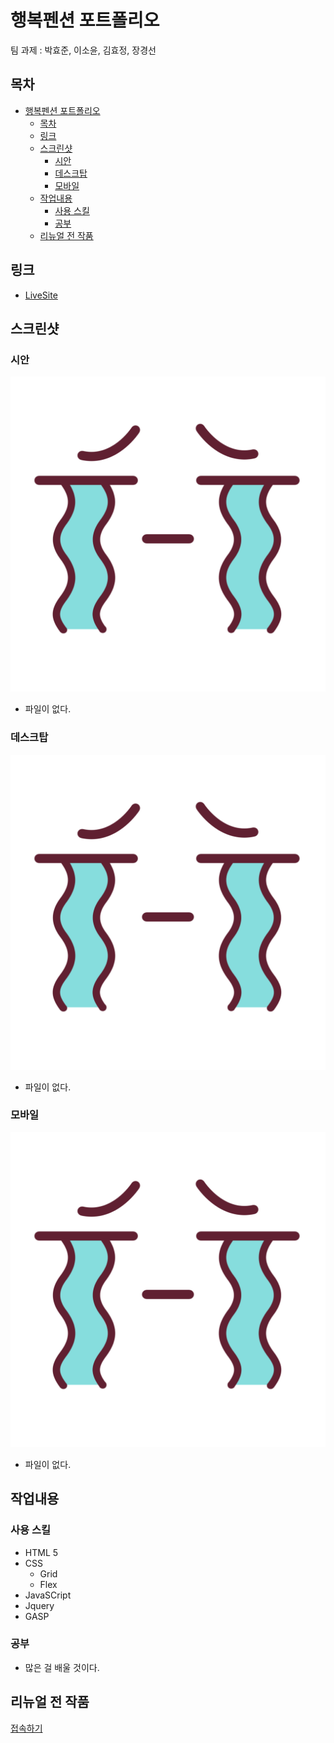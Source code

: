 # 행복펜션 포트폴리오

팀 과제 : 박효준, 이소윤, 김효정, 장경선

## 목차


- [행복펜션 포트폴리오](#행복펜션-포트폴리오)
  - [목차](#목차)
  - [링크](#링크)
  - [스크린샷](#스크린샷)
    - [시안](#시안)
    - [데스크탑](#데스크탑)
    - [모바일](#모바일)
  - [작업내용](#작업내용)
    - [사용 스킬](#사용-스킬)
    - [공부](#공부)
  - [리뉴얼 전 작품](#리뉴얼-전-작품)

## 링크

- [LiveSite](https://hyojuns.github.io/Rentalcottage-project/)
## 스크린샷

### 시안

![시안](./error.png)

- 파일이 없다.

### 데스크탑

![시안](./error.png)

- 파일이 없다.

### 모바일

![시안](./error.png)

- 파일이 없다.

## 작업내용

### 사용 스킬

- HTML 5
- CSS
  - Grid
  - Flex
- JavaSCript
- Jquery
- GASP

### 공부

- 많은 걸 배울 것이다.

## 리뉴얼 전 작품
[접속하기](http://www.gphappy.kr/)
